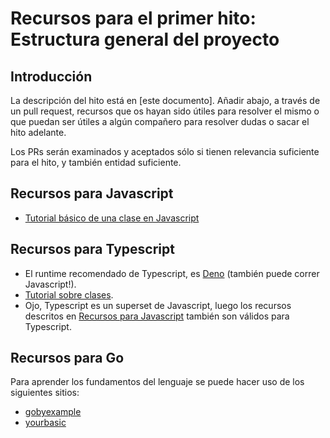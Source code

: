 # Recursos para el primer hito: Estructura general del proyecto

## Introducción

La descripción del hito está en [este documento]. Añadir abajo, a
través de un
pull request, recursos que os hayan sido útiles para resolver el mismo
o que puedan ser útiles a algún compañero para resolver dudas o sacar
el hito adelante.

Los PRs serán examinados y aceptados sólo si tienen relevancia
suficiente para el hito, y también entidad suficiente.

## Recursos para Javascript

* [Tutorial básico de una clase en Javascript](https://developer.mozilla.org/es/docs/Web/JavaScript/Referencia/Classes/constructor)

## Recursos para Typescript

* El runtime recomendado de Typescript, es
  [Deno](https://deno.land/manual@v1.4.4/introduction) (también puede correr
  Javascript!).
* [Tutorial sobre clases](https://www.typescriptlang.org/docs/handbook/classes.html).
* Ojo, Typescript es un superset de Javascript, luego los recursos descritos en
  [Recursos para Javascript](#recursos-para-javascript) también son válidos
  para Typescript.

## Recursos para Go

Para aprender los fundamentos del lenguaje se puede hacer uso de los siguientes sitios:

* [gobyexample](https://gobyexample.com/)
* [yourbasic](https://yourbasic.org/golang/)
